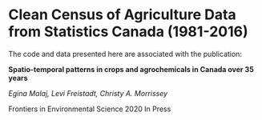 # Clean Census of Agriculture Data from Statistics Canada (1981-2016) 

The code and data presented here are associated with the publication:

**Spatio-temporal patterns in crops and agrochemicals in Canada over 35 years**

*Egina Malaj, Levi Freistadt, Christy A. Morrissey*

Frontiers in Environmental Science 2020 In Press

